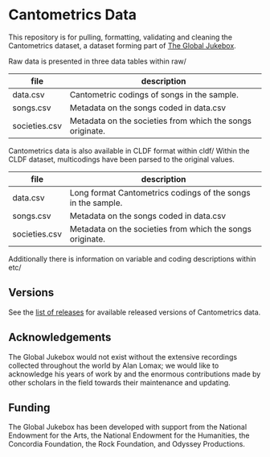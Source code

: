 # Cantometrics Data

This repository is for pulling, formatting, validating and cleaning the Cantometrics dataset, a dataset forming part of [The Global Jukebox](https://theglobaljukebox.org/#).

Raw data is presented in three data tables within raw/

| file             | description                                              |
|------------------|----------------------------------------------------------|
| data.csv         | Cantometric codings of songs in the sample.              |
| songs.csv        | Metadata on the songs coded in data.csv                  |
| societies.csv    | Metadata on the societies from which the songs originate.|

Cantometrics data is also available in CLDF format within cldf/ 
Within the CLDF dataset, multicodings have been parsed to the original values. 

| file             | description                                              |
|------------------|----------------------------------------------------------|
| data.csv         | Long format Cantometrics codings of the songs in the sample.|
| songs.csv        | Metadata on the songs coded in data.csv                  |
| societies.csv    | Metadata on the societies from which the songs originate.|

Additionally there is information on variable and coding descriptions within etc/ 

## Versions

See the [list of releases](https://github.com/theglobaljukebox/cantometrics/releases) for available released versions of Cantometrics data.

## Acknowledgements

The Global Jukebox would not exist without the extensive recordings collected throughout the world by Alan Lomax; we would like to acknowledge his years of work by  and the enormous contributions made by other scholars in the field towards their maintenance and updating.

## Funding 

The Global Jukebox has been developed with support from the National Endowment for the Arts, the National Endowment for the Humanities, the Concordia Foundation, the Rock Foundation, and Odyssey Productions.
